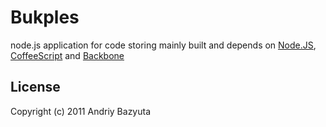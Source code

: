 # Bukples

  node.js application for code storing
  mainly built and depends on [Node.JS](http://nodejs.org), [CoffeeScript](http://jashkenas.github.com/coffee-script/) and [Backbone](http://http://documentcloud.github.com/backbone/)


## License 

Copyright (c) 2011 Andriy Bazyuta
